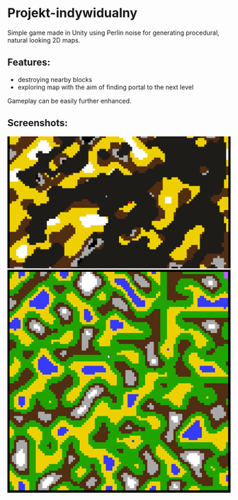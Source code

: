# Projekt-indywidualny

Simple game made in Unity using Perlin noise for generating procedural, natural looking 2D maps.

## Features:
* destroying nearby blocks
* exploring map with the aim of finding portal to the next level

Gameplay can be easily further enhanced.

## Screenshots:
![Game screenshot1](https://github.com/Arosos/Projekt-indywidualny/blob/master/Assets/Images/Unity_2018-07-29_11-34-23.png)
![Game screenshot2](https://github.com/Arosos/Projekt-indywidualny/blob/master/Assets/Images/Unity_2018-07-29_11-36-50.png)
